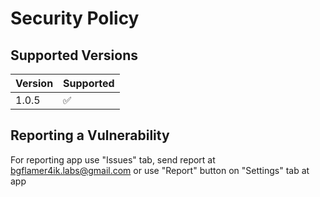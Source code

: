# Security Policy

## Supported Versions

| Version | Supported          |
| ------- | ------------------ |
| 1.0.5   | :white_check_mark: |

## Reporting a Vulnerability

For reporting app use "Issues" tab, send report at bgflamer4ik.labs@gmail.com or use "Report" button on "Settings" tab at app

